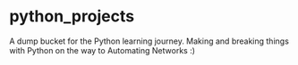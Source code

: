 # python_projects
A dump bucket for the Python learning journey. Making and breaking things with Python on the way to Automating Networks :)
